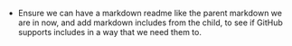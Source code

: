 ﻿
- Ensure we can have a markdown readme like the parent markdown we are in now, and add markdown includes from the child, to see if GitHub supports includes in a way that we need them to.

